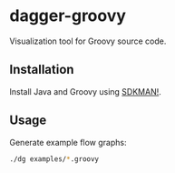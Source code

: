 # dagger-groovy

Visualization tool for Groovy source code.

## Installation

Install Java and Groovy using [SDKMAN!](https://sdkman.io/).

## Usage

Generate example flow graphs:
```bash
./dg examples/*.groovy
```
